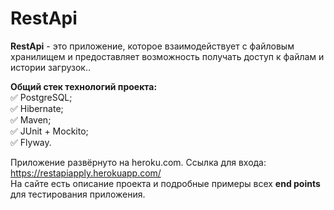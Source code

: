 # RestApi

**RestApi** - это приложение, которое взаимодействует с файловым хранилищем и предоставляет возможность получать доступ к файлам и истории загрузок..

**Общий стек технологий проекта:**   
:white_check_mark: PostgreSQL;   
:white_check_mark: Hibernate;   
:white_check_mark: Maven;   
:white_check_mark: JUnit + Mockito;   
:white_check_mark: Flyway.

Приложение развёрнуто на heroku.com. Ссылка для входа: https://restapiapply.herokuapp.com/   
На сайте есть описание проекта и подробные примеры всех __end points__ для тестирования приложения.